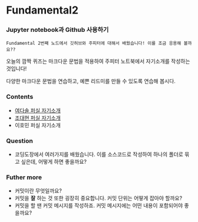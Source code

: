 # Fundamental2
### Jupyter notebook과 Github 사용하기
```
Fundamental 2번째 노드에서 깃허브와 주피터에 대해서 배웠습니다! 이를 조금 응용해 볼까요??
```
오늘의 깜짝 퀴즈는 마크다운 문법을 적용하여 주피터 노트북에서 자기소개를 작성하는 것입니다!

다양한 마크다운 문법을 연습하고, 예쁜 리드미를 만들 수 있도록 연습해 봅시다.

### Contents
* [여다솔 퍼실 자기소개](https://github.com/seraaaayeo/Modulabs-aiffelbasic/blob/master/Fundamental/F2-Git%26Jupyter/Introduction-Dasol.md)
* [조대현 퍼실 자기소개](https://github.com/seraaaayeo/Modulabs-aiffelbasic/blob/master/Fundamental/F2-Git%26Jupyter/Introduce_Daehyun.ipynb)
* 이호민 퍼실 자기소개

### Question
* 코딩도장에서 여러가지를 배웠습니다. 이를 소스코드로 작성하여 하나의 폴더로 묶고 싶은데, 어떻게 하면 좋을까요?

### Futher more
* 커밋이란 무엇일까요?
* 커밋을 **잘** 하는 것 또한 굉장히 중요합니다. 커밋 단위는 어떻게 잡아야 할까요?
* 커밋을 할 땐 커밋 메시지를 작성하죠. 커밋 메시지에는 어떤 내용이 포함되어야 좋을까요?
